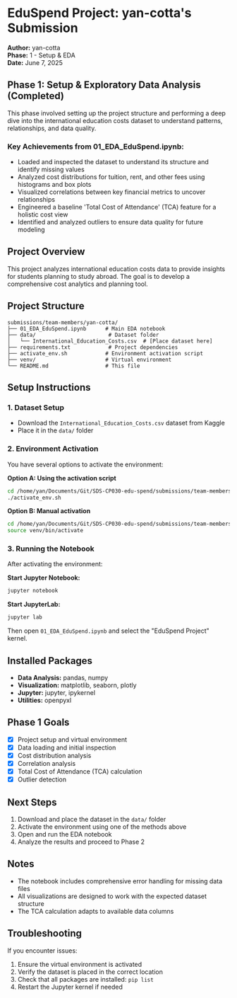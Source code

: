 # EduSpend Project: yan-cotta's Submission

**Author:** yan-cotta  
**Phase:** 1 - Setup & EDA  
**Date:** June 7, 2025  

## Phase 1: Setup & Exploratory Data Analysis (Completed)

This phase involved setting up the project structure and performing a deep dive into the international education costs dataset to understand patterns, relationships, and data quality.

### Key Achievements from 01_EDA_EduSpend.ipynb:

- Loaded and inspected the dataset to understand its structure and identify missing values
- Analyzed cost distributions for tuition, rent, and other fees using histograms and box plots
- Visualized correlations between key financial metrics to uncover relationships
- Engineered a baseline 'Total Cost of Attendance' (TCA) feature for a holistic cost view
- Identified and analyzed outliers to ensure data quality for future modeling

## Project Overview
This project analyzes international education costs data to provide insights for students planning to study abroad. The goal is to develop a comprehensive cost analytics and planning tool.

## Project Structure
```
submissions/team-members/yan-cotta/
├── 01_EDA_EduSpend.ipynb      # Main EDA notebook
├── data/                       # Dataset folder
│   └── International_Education_Costs.csv  # [Place dataset here]
├── requirements.txt            # Project dependencies
├── activate_env.sh            # Environment activation script
├── venv/                      # Virtual environment
└── README.md                  # This file
```

## Setup Instructions

### 1. Dataset Setup
- Download the `International_Education_Costs.csv` dataset from Kaggle
- Place it in the `data/` folder

### 2. Environment Activation
You have several options to activate the environment:

**Option A: Using the activation script**
```bash
cd /home/yan/Documents/Git/SDS-CP030-edu-spend/submissions/team-members/yan-cotta
./activate_env.sh
```

**Option B: Manual activation**
```bash
cd /home/yan/Documents/Git/SDS-CP030-edu-spend/submissions/team-members/yan-cotta
source venv/bin/activate
```

### 3. Running the Notebook
After activating the environment:

**Start Jupyter Notebook:**
```bash
jupyter notebook
```

**Start JupyterLab:**
```bash
jupyter lab
```

Then open `01_EDA_EduSpend.ipynb` and select the "EduSpend Project" kernel.

## Installed Packages
- **Data Analysis:** pandas, numpy
- **Visualization:** matplotlib, seaborn, plotly
- **Jupyter:** jupyter, ipykernel
- **Utilities:** openpyxl

## Phase 1 Goals
- [x] Project setup and virtual environment
- [x] Data loading and initial inspection
- [x] Cost distribution analysis
- [x] Correlation analysis
- [x] Total Cost of Attendance (TCA) calculation
- [x] Outlier detection

## Next Steps
1. Download and place the dataset in the `data/` folder
2. Activate the environment using one of the methods above
3. Open and run the EDA notebook
4. Analyze the results and proceed to Phase 2

## Notes
- The notebook includes comprehensive error handling for missing data files
- All visualizations are designed to work with the expected dataset structure
- The TCA calculation adapts to available data columns

## Troubleshooting
If you encounter issues:
1. Ensure the virtual environment is activated
2. Verify the dataset is placed in the correct location
3. Check that all packages are installed: `pip list`
4. Restart the Jupyter kernel if needed
